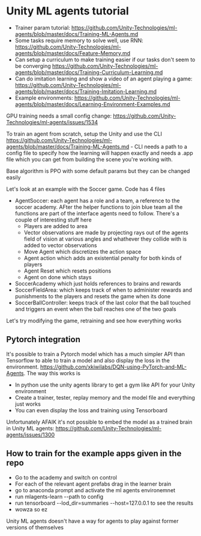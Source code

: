 # Unity ML agents tutorial

* Trainer param tutorial: https://github.com/Unity-Technologies/ml-agents/blob/master/docs/Training-ML-Agents.md
* Some tasks require memory to solve well, use RNN: https://github.com/Unity-Technologies/ml-agents/blob/master/docs/Feature-Memory.md
* Can setup a curriculum to make training easier if our tasks don't seem to be converging https://github.com/Unity-Technologies/ml-agents/blob/master/docs/Training-Curriculum-Learning.md
* Can do imitation learning and show a video of an agent playing a game: https://github.com/Unity-Technologies/ml-agents/blob/master/docs/Training-Imitation-Learning.md
* Example environments: https://github.com/Unity-Technologies/ml-agents/blob/master/docs/Learning-Environment-Examples.md

GPU training needs a small config change: https://github.com/Unity-Technologies/ml-agents/issues/1534

To train an agent from scratch, setup the Unity and use the CLI https://github.com/Unity-Technologies/ml-agents/blob/master/docs/Training-ML-Agents.md - CLI needs a path to a config file to specify how the learning will happen exactly and needs a .app file which you can get from building the scene you're working with.

 Base algorithm is PPO with some default params but they can be changed easily


Let's look at an example with the Soccer game. Code has 4 files
* AgentSoccer: each agent has a role and a team, a reference to the soccer academy. AFter the helper functions to join blue team all the functions are part of the interface agents need to follow. There's a couple of interesting stuff here
	- Players are added to area
	- Vector observations are made by projecting rays out of the agents field of vision at various angles and whathever they collide with is added to vector observations
	- Move Agent which discretizes the action space
	- Agent action which adds an existential penalty for both kinds of players
	- Agent Reset which resets positions
	- Agent on done which stays
* SoccerAcademy which just holds references to brains and rewards
* SoccerFieldArea: which keeps track of when to administer rewards and punishments to the players and resets the game when its done
* SoccerBallController: keeps track of the last color that the ball touched and triggers an event when the ball reaches one of the two goals

Let's try modifying the game, retraining and see how everything works



## Pytorch integration
It's possible to train a Pytorch model which has a much simpler API than Tensorflow to able to train a model and also display the loss in the environment. https://github.com/xkiwilabs/DQN-using-PyTorch-and-ML-Agents. The way this works is
* In python use the unity agents library to get a gym like API for your Unity environment
* Create a trainer, tester, replay memory and the model file and everything just works
* You can even display the loss and training using Tensorboard

Unfortunately AFAIK it's not possible to embed the model as a trained brain in Unity ML agents: https://github.com/Unity-Technologies/ml-agents/issues/1300


## How to train for the example apps given in the repo
* Go to the academy and switch on control
* For each of the relevant agent prefabs drag in the learner brain
* go to anaconda prompt and activate the ml agents environemnet
* run mlagents-learn --path to config
* run tensorboard --lod_dir=summaries --host=127.0.0.1 to see the results
* wowza so ez


Unity ML agents doesn't have a way for agents to play against former versions of themselves

